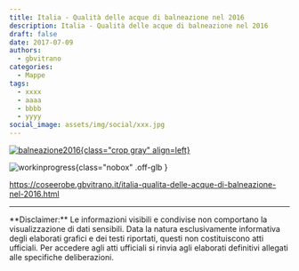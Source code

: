 ```yaml
---
title: Italia - Qualità delle acque di balneazione nel 2016
description: Italia - Qualità delle acque di balneazione nel 2016
draft: false
date: 2017-07-09
authors:
  - gbvitrano
categories:
  - Mappe
tags:
  - xxxx
  - aaaa
  - bbbb
  - yyyy
social_image: assets/img/social/xxx.jpg
---
```

<style>
.md-typeset code { background-color: #fff0;}  
.md-typeset pre>code { background-color: #fff0;}  
</style>
[![balneazione2016](xxx.jpg "Italia - Qualità delle acque di balneazione nel 2016" ){class="crop gray" align=left}](index.md)

![workinprogress](https://coseerobe.it/assets/img/workinprogress.jpg "Work in progress"){class="nobox" .off-glb }
<!-- more -->

https://coseerobe.gbvitrano.it/italia-qualita-delle-acque-di-balneazione-nel-2016.html

<hr>
**Disclaimer:** Le informazioni visibili e condivise non comportano la visualizzazione di dati sensibili. Data la natura esclusivamente informativa degli elaborati grafici e dei testi riportati, questi non costituiscono atti ufficiali. Per accedere agli atti ufficiali si rinvia agli elaborati definitivi allegati alle specifiche deliberazioni.